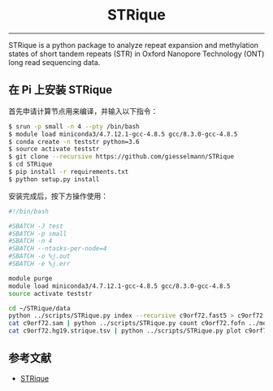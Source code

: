 # <center>STRique</center>

---------

STRique is a python package to analyze repeat expansion and methylation states of short tandem repeats (STR) in Oxford Nanopore Technology (ONT) long read sequencing data.

## 在 Pi 上安装 STRique

首先申请计算节点用来编译，并输入以下指令：

```bash
$ srun -p small -n 4 --pty /bin/bash
$ module load miniconda3/4.7.12.1-gcc-4.8.5 gcc/8.3.0-gcc-4.8.5
$ conda create -n teststr python=3.6
$ source activate teststr
$ git clone --recursive https://github.com/giesselmann/STRique
$ cd STRique
$ pip install -r requirements.txt
$ python setup.py install
```

安装完成后，按下方操作使用：

```bash
#!/bin/bash

#SBATCH -J test
#SBATCH -p small
#SBATCH -n 4
#SBATCH --ntasks-per-node=4
#SBATCH -o %j.out
#SBATCH -e %j.err

module purge
module load miniconda3/4.7.12.1-gcc-4.8.5 gcc/8.3.0-gcc-4.8.5
source activate teststr

cd ~/STRique/data
python ../scripts/STRique.py index --recursive c9orf72.fast5 > c9orf72.fofn
cat c9orf72.sam | python ../scripts/STRique.py count c9orf72.fofn ../models/r9_4_450bps.model ../configs/repeat_config.tsv > c9orf72.hg19.strique.tsv
cat c9orf72.hg19.strique.tsv | python ../scripts/STRique.py plot c9orf72.fofn --output c9orf72.pdf --format pdf
```

## 参考文献

- [STRique](https://strique.readthedocs.io/en/latest/installation/src/)
